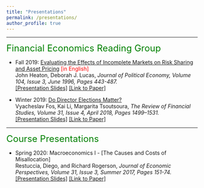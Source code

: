 ```yaml
---
title: "Presentations"
permalink: /presentations/
author_profile: true
---
```


---

<font size="5" color="green">Financial Economics Reading Group</font> 

- Fall 2019: [Evaluating the Effects of Incomplete Markets on Risk Sharing and Asset Pricing]() <font color="red">[in English]</font> <br>
  John Heaton, Deborah J. Lucas, <i> Journal of Political Economy, Volume 104, Issue 3, June 1996, Pages 443-487. </i><br>
  [[Presentation Slides]](https://peymanshahidi.github.io/incomplete_markets_presentation.pdf)
  [[Link to Paper]](https://www.jstor.org/stable/2138860)


- Winter 2019: [Do Director Elections Matter?](https://teias.institute/seminar-2/) <br>
  Vyacheslav Fos‚ Kai Li, Margarita Tsoutsoura, <i> The Review of Financial Studies, Volume 31, Issue 4, April 2018, Pages 1499–1531. </i><br>
  [[Presentation Slides]](https://peymanshahidi.github.io/do_director_elections_matter_presentation.pdf)
  [[Link to Paper]](https://doi.org/10.1093/rfs/hhx078)


---

<font size="5" color="green">Course Presentations</font> 

- Spring 2020: Macroeconomics I - [The Causes and Costs of Misallocation] <br>
  Restuccia, Diego, and Richard Rogerson, <i> Journal of Economic Perspectives, Volume 31, Issue 3, Summer 2017, Pages 151-74. </i><br>
  [[Presentation Slides]](https://peymanshahidi.github.io/Restuccia_Rogerson_JEP_Presentation.pdf)
  [[Link to Paper]](https://www.aeaweb.org/articles?id=10.1257/jep.31.3.151)
